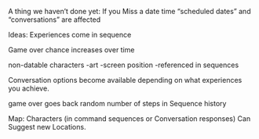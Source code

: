 A thing we haven’t done yet:
If you Miss a date time “scheduled dates” and “conversations” are affected


Ideas:
Experiences come in sequence

Game over chance increases over time

non-datable characters
	-art
	-screen position
	-referenced in sequences

Conversation options become available depending on what experiences you achieve.

game over goes back random number of steps in Sequence history



Map:
Characters (in command sequences or Conversation responses) Can Suggest new Locations.
